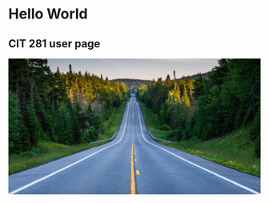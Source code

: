 # Hello World
## CIT 281 user page
![Road cutting through the forest](/images/UserPage-ScreenShot.png)
